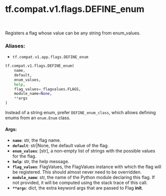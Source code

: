 <div itemscope itemtype="http://developers.google.com/ReferenceObject">
<meta itemprop="name" content="tf.compat.v1.flags.DEFINE_enum" />
<meta itemprop="path" content="Stable" />
</div>

# tf.compat.v1.flags.DEFINE_enum

<!-- Insert buttons -->

<table class="tfo-notebook-buttons tfo-api" align="left">
</table>



<!-- Start diff -->
Registers a flag whose value can be any string from enum_values.

### Aliases:

* `tf.compat.v1.app.flags.DEFINE_enum`


``` python
tf.compat.v1.flags.DEFINE_enum(
    name,
    default,
    enum_values,
    help,
    flag_values=_flagvalues.FLAGS,
    module_name=None,
    **args
)
```



<!-- Placeholder for "Used in" -->

Instead of a string enum, prefer `DEFINE_enum_class`, which allows
defining enums from an `enum.Enum` class.

#### Args:


* <b>`name`</b>: str, the flag name.
* <b>`default`</b>: str|None, the default value of the flag.
* <b>`enum_values`</b>: [str], a non-empty list of strings with the possible values for
    the flag.
* <b>`help`</b>: str, the help message.
* <b>`flag_values`</b>: FlagValues, the FlagValues instance with which the flag will
    be registered. This should almost never need to be overridden.
* <b>`module_name`</b>: str, the name of the Python module declaring this flag.
    If not provided, it will be computed using the stack trace of this call.
* <b>`**args`</b>: dict, the extra keyword args that are passed to Flag __init__.